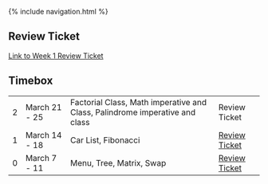 {% include navigation.html %}

## **Review Ticket**
[Link to Week 1 Review Ticket](https://github.com/gigiguan/gigiguan.github.io/issues/2)

## **Timebox**
<table>
   <tr>
    <td>2</td>
    <td>March 21 - 25</td>
    <td>Factorial Class, Math imperative and Class, Palindrome imperative and class</td>
    <td>Review Ticket
   </tr>
   
   <tr>
    <td>1</td>
    <td>March 14 - 18</td>
    <td>Car List, Fibonacci</td>
    <td><a href="https://github.com/gigiguan/gigiguan.github.io/issues/2">Review Ticket</a></td>
   </tr>
   
   <tr>
    <td>0</td>
    <td>March 7 - 11</td>
    <td>Menu, Tree, Matrix, Swap</td>
    <td><a href="https://github.com/gigiguan/gigiguan.github.io/issues/1">Review Ticket</a></td>

   </tr>
</table>

